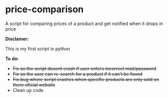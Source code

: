 # price-comparison
A script for comparing prices of a product and get notified when it drops in price

**Disclamer:**

This is my first script in python

**To do:**
* ~~Fix so the script dosent crash if user enters incorrect mail/password~~
* ~~Fix so the user can re-search for a product if it can’t be found~~
* ~~Fix bug where script crashes when specific products are only sold on there oficial website~~
* Clean up code
